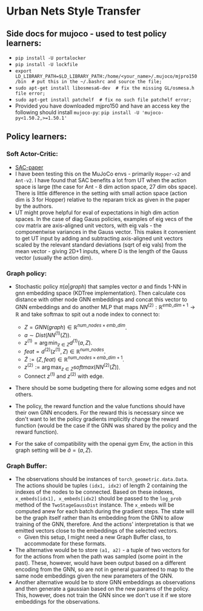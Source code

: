 # Urban Nets Style Transfer

## Side docs for mujoco - used to test policy learners:
* `pip install -U portalocker`
* `pip install -U lockfile`
* `export LD_LIBRARY_PATH=$LD_LIBRARY_PATH:/home/<your_name>/.mujoco/mjpro150/bin  # put this in the ~/.bashrc and source the file;`
* `sudo apt-get install libosmesa6-dev  # fix the missing GL/osmesa.h file error;`
* `sudo apt-get install patchelf  # fix no such file patchelf error;`
* Provided you have downloaded mjpro150 and have an access key the following should install `mujoco-py`:
    `pip install -U 'mujoco-py<1.50.2,>=1.50.1'`

## Policy learners:
### Soft Actor-Critic:
* [SAC-paper](https://arxiv.org/abs/1812.05905)
* I have been testing this on the MuJoCo envs - primarily `Hopper-v2` and `Ant-v2`. I have found that SAC benefits a lot from UT when the action space is large (the case for Ant - 8 dim action space, 27 dim obs space). There is little difference in the setting with small action space (action dim is 3 for Hopper) relative to the reparam trick as given in the paper by the authors.
* UT might prove helpful for eval of expectations in high dim action spaces. In the case of diag Gauss policies, examples of eig vecs of the cov matrix are axis-aligned unit vectors, with eig vals - the componentwise variances in the Gauss vector. This makes it convenient to get UT input by adding and subtracting axis-aligned unit vectors scaled by the relevant standard deviations (sqrt of eig vals) from the mean vector - giving 2D+1 inputs, where D is the length of the Gauss vector (usually the action dim).

### Graph policy:
* Stochastic policy $\pi(a|graph)$ that samples vector $a$ and finds 1-NN in gnn embedding space (KDTree implementation). Then calculate cos distance with other node GNN embeddings and concat this vector to GNN embeddings and do another MLP that maps $NN^{(2)}: \mathbb{R}^{emb\_dim+1}\rightarrow \mathbb{R}$ and take softmax to spit out a node index to connect to:
    * $Z = GNN(graph)\in \mathbb{R}^{num\_nodes\times emb\_dim}$.
    * $a \sim Dist(NN^{(1)}(Z))$.
    * $z^{(1)}= \arg \min_{z\in Z} d^{(1)}(a, Z).$
    * $feat=d^{(2)}(z^{(1)}, Z)\in \mathbb{R}^{num\_nodes}$.
    * $\tilde{Z}:=(Z, feat)\in \mathbb{R}^{num\_nodes\times emb\_dim+1}$.
    * $z^{(2)}:=\arg \max_{z\in Z} softmax(NN^{(2)}(\tilde{Z}))$.
    * Connect $z^{(1)}$ and $z^{(2)}$ with edge.

* There should be some budgeting there for allowing some edges and not others.
* The policy, the reward function and the value functions should have their own GNN encoders. For the reward this is necessary since we don't want to let the policy gradients implicitly change the reward function (would be the case if the GNN was shared by the policy and the reward function).
* For the sake of compatibility with the openai gym Env, the action in this graph setting will be $\tilde{a}=(a, Z)$.

### Graph  Buffer:
* The observations should be instances of `torch_geometric.data.Data`. The actions should be tuples `(idx1, idx2)` of length 2 containing the indexes of the nodes to be connected. Based on these indexes, `x_embeds[idx1], x_embeds[idx2]` should be passed to the `log_prob` method of the `TwoStageGaussDist` instance. The `x_embeds` will be computed anew for each batch during the gradient steps. The state will be the graph itself rather than its embedding from the GNN to allow training of the GNN, therefore. And the actions' interpretation is that we emitted vectors close to the embeddings of the selected vectors.
    * Given this setup, I might need a new Graph Buffer class, to accommodate for these formats.
* The alternative would be to store `(a1, a2)` - a tuple of two vectors for for the actions from when the path was sampled (some point in the past). These, however, would have been output based on a different encoding from the GNN, so are not in general guaranteed to map to the same node embeddings given the new parameters of the GNN.
* Another alternative would be to store GNN embeddings as observations and then generate a gaussian based on the new params of the policy. This, however, does not train the GNN since we don't use it if we store embeddings for the observations.